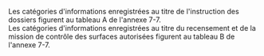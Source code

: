 
  
Les catégories d'informations enregistrées au titre de l'instruction des dossiers figurent au tableau A de l'annexe 7-7.   
Les catégories d'informations enregistrées au titre du recensement et de la mission de contrôle des surfaces autorisées figurent au tableau B de l'annexe 7-7.

